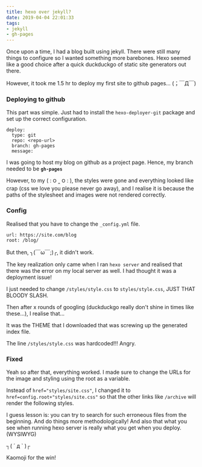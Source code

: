 ```yaml
---
title: hexo over jekyll?
date: 2019-04-04 22:01:33
tags: 
- jekyll
- gh-pages
---
```


Once upon a time, I had a blog built using jekyll. There were still <!-- excerpt --> many things to configure so I wanted something more barebones. Hexo seemed like a good choice after a quick duckduckgo of static site generators out there.

However, it took me 1.5 hr to deploy my first site to github pages... (；￣Д￣)

### Deploying to github

This part was simple. Just had to install the `hexo-deployer-git` package and set up the correct configuration. 

```
deploy:
  type: git
  repo: <repo-url>
  branch: gh-pages
  message: 
```

I was going to host my blog on github as a project page. Hence, my branch needed to be **`gh-pages`**

However, to my ( : ౦ ‸ ౦ : ), the styles were gone and everything looked like crap (css we love you please never go away), and I realise it is because the paths of the stylesheet and images were not rendered correctly.

### Config

Realised that you have to change the `_config.yml` file.

```
url: https://site.com/blog
root: /blog/
```

But then, ╮(￣ω￣;)╭, it didn't work. 

The key realization only came when I ran `hexo server` and realised that there was the error on my local server as well. I had thought it was a deployment issue!

I just needed to change `/styles/style.css` to `styles/style.css`, JUST THAT BLOODY SLASH.

Then after x rounds of googling (duckduckgo really don't shine in times like these...), I realise that...

It was the THEME that I downloaded that was screwing up the generated index file. 

The line `/styles/style.css` was hardcoded!!! Angry.

### Fixed

Yeah so after that, everything worked. I made sure to change the URLs for the image and styling using the root as a variable. 

Instead of `href="styles/site.css"`, I changed it to `href=config.root+"styles/site.css"` so that the other links like `/archive` will render the following styles. 

I guess lesson is: you can try to search for such erroneous files from the beginning. And do things more methodologically! And also that what you see when running hexo server is really what you get when you deploy. (WYSIWYG)

┐( ´ д ` )┌


Kaomoji for the win! 